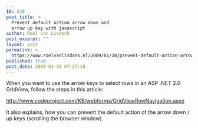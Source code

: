 ```yaml
---
ID: 240
post_title: >
  Prevent default action arrow down and
  arrow up key with javascript
author: Roel van Lisdonk
post_excerpt: ""
layout: post
permalink: >
  https://www.roelvanlisdonk.nl/2009/01/30/prevent-default-action-arrow-down-and-arrow-up-key-with-javascript/
published: true
post_date: 2009-01-30 07:27:28
---
```

<p>When you want to use the arrow keys to select rows in an ASP .NET 2.0 GridView, follow the steps in this article: <p><a href="http://www.codeproject.com/KB/webforms/GridViewRowNavigation.aspx">http://www.codeproject.com/KB/webforms/GridViewRowNavigation.aspx</a> <p>It also explains, how you can prevent the default action of the arrow down / up keys (scrolling the browser window).</p>